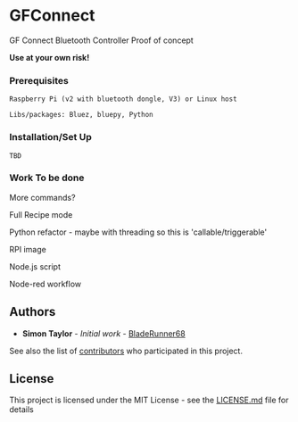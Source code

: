 # GFConnect
GF Connect Bluetooth Controller Proof of concept

<b> Use at your own risk! </b>


### Prerequisites

```
Raspberry Pi (v2 with bluetooth dongle, V3) or Linux host
```
```
Libs/packages: Bluez, bluepy, Python
```

### Installation/Set Up

```
TBD
```


### Work To be done

More commands?

Full Recipe mode

Python refactor - maybe with threading so this is 'callable/triggerable'

RPI image

Node.js script

Node-red workflow


## Authors

* **Simon Taylor** - *Initial work* - [BladeRunner68](https://github.com/BladeRunner68)

See also the list of [contributors](https://github.com/BladeRunner68/GFConnect/contributors) who participated in this project.

## License

This project is licensed under the MIT License - see the [LICENSE.md](LICENSE.md) file for details

